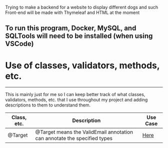 Trying to make a backend for a website to display different dogs and such
Front-end will be made with Thymeleaf and HTML at the moment

To run this program, Docker, MySQL, and SQLTools will need to be installed (when using VSCode)
---

# Use of classes, validators, methods, etc. 

---

This is mainly just for me so I can keep better track of what classes, validators, methods, etc. that I use throughout my project and adding descriptions to them to understand them.

| Class, etc. | Description | Use Case |
| --- | --- | --- |
| @Target | @Target means the ValidEmail annotation can annotate the specified types | [Here](https://github.com/goob8079/Dogs-Spring-Boot/blob/2nd-branch/src/main/java/com/justice/dogs/login/ValidEmail.java#L14-L15) |
